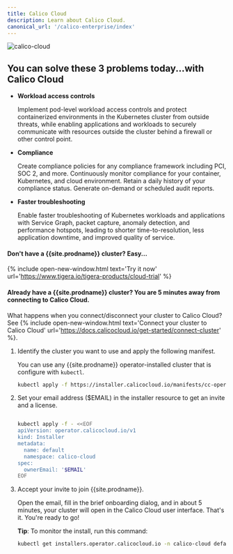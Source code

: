 ```yaml
---
title: Calico Cloud
description: Learn about Calico Cloud.
canonical_url: '/calico-enterprise/index'
---
```


![calico-cloud]({{site.baseurl}}/images/calico-cloud-small.png)

## You can solve these 3 problems today...with Calico Cloud

- **Workload access controls**

    Implement pod-level workload access controls and protect containerized environments in the Kubernetes cluster from outside threats, while enabling applications and workloads to securely communicate with resources outside the cluster behind a firewall or other control point.

- **Compliance**

    Create compliance policies for any compliance framework including PCI, SOC 2, and more. Continuously monitor compliance for your container, Kubernetes, and cloud environment. Retain a daily history of your compliance status. Generate on-demand or scheduled audit reports.

- **Faster troubleshooting**

    Enable faster troubleshooting of Kubernetes workloads and applications with Service Graph, packet capture, anomaly detection, and performance hotspots, leading to shorter time-to-resolution, less application downtime, and improved quality of service.

#### Don't have a {{site.prodname}} cluster? Easy...

{% include open-new-window.html text='Try it now' url='https://www.tigera.io/tigera-products/cloud-trial' %}

#### Already have a {{site.prodname}} cluster? You are **5 minutes** away from connecting to Calico Cloud. 

What happens when you connect/disconnect your cluster to Calico Cloud? See {% include open-new-window.html text='Connect your cluster to Calico Cloud' url='https://docs.calicocloud.io/get-started/connect-cluster' %}.

1. Identify the cluster you want to use and apply the following manifest.

   You can use any {{site.prodname}} operator-installed cluster that is configure with `kubectl`.

   ```bash
   kubectl apply -f https://installer.calicocloud.io/manifests/cc-operator/v1.0.0/deploy.yaml
   ```

1. Set your email address ($EMAIL) in the installer resource to get an invite and a license.

   ```bash

   kubectl apply -f - <<EOF
   apiVersion: operator.calicocloud.io/v1
   kind: Installer
   metadata:
     name: default
     namespace: calico-cloud
   spec:
     ownerEmail: '$EMAIL'
   EOF
   ```

1. Accept your invite to join {{site.prodname}}.

    Open the email, fill in the brief onboarding dialog, and in about 5 minutes, your cluster will open in the Calico Cloud user interface. That's it. You're ready to go!

    **Tip**: To monitor the install, run this command:

    ```bash
    kubectl get installers.operator.calicocloud.io -n calico-cloud default -o jsonpath='{.status.state}'
    ```
